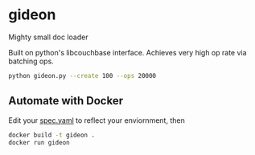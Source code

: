 # gideon
Mighty small doc loader

Built on python's libcouchbase interface.  Achieves very high op rate via batching ops.
```bash
python gideon.py --create 100 --ops 20000
```


## Automate with Docker
Edit your [spec.yaml](https://github.com/couchbaselabs/gideon/blob/master/spec.yaml) to reflect your enviornment, then
```bash
docker build -t gideon .
docker run gideon
```
